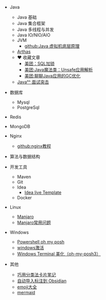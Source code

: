 - Java
  - Java 基础
  - Java 集合框架
  - Java 多线程与并发
  - Java IO/NIO/AIO
  - JVM
    - [github:Java 虚拟机底层原理](https://github.com/doocs/jvm)
  - [Arthas](Java/Arthas使用文档.md)
  - :heart:  收藏文章
    - [美团：SQL加锁](Inbox/美团：这个%20SQL%20语句加了哪些锁.md)
    - [美团:Java魔法类：Unsafe应用解析](https://tech.meituan.com/2019/02/14/talk-about-java-magic-class-unsafe.html)
    - [美团:聊聊Java应用的GC优化](https://tech.meituan.com/2017/12/29/jvm-optimize.html)
  - [Javaᶜⁿ 面试突击](https://www.javacn.site/interview/basic/)
- 数据库
  - Mysql
  - PostgreSql
- Redis
- MongoDB
- Nginx
  - [github:nginx教程](https://github.com/dunwu/nginx-tutorial)
- 算法与数据结构
- 开发工具
  - Maven
  - Git
  - Idea
    - [Idea live Template](Java/Idea.md)
  - Docker
- Linux
  - [Manjaro](Linux/Manjaro教程.md)
  - [Manjaro常用问题](Linux/Manjaro常用问题.md)

- Windows
  - [Powershell  oh my posh](Windows/Powershell%20%20oh%20my%20posh.md)
  - [windows激活](Windows/windows激活.md)
  - [Windows Terminal 美化（oh-my-posh3）](Windows/Windows%20Terminal%20美化（oh-my-posh3）.md)
  
- 其他
  - [巧用分类法卡片笔记](Inbox/巧用分类法解决使用卡片笔记时遇到的困境.md)
  - [自动导入标注到 Obsidian](Inbox/自动导入标注到%20Obsidian（不使用同步助手方案）)
  - [emoji大全](https://gist.github.com/rxaviers/7360908)
  - [mermaid](Inbox/mermaid.md)
